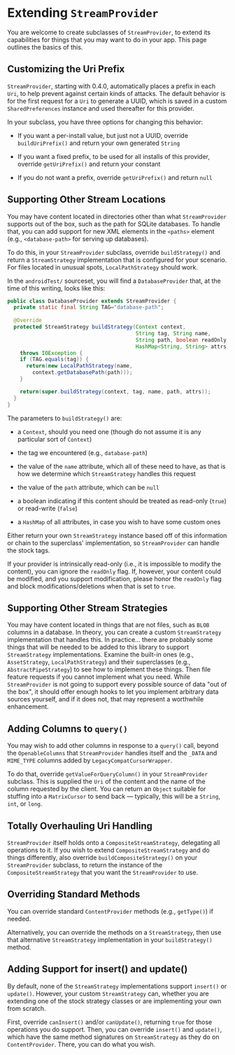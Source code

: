 # Extending `StreamProvider`

You are welcome to create subclasses of `StreamProvider`, to 
extend its capabilities for things that you may want to do in
your app. This page outlines the basics of this.

## Customizing the Uri Prefix

`StreamProvider`, starting with 0.4.0, automatically places a prefix
in each `Uri`, to help prevent against certain kinds of attacks.
The default behavior is for the first request for a `Uri` to
generate a UUID, which is saved in a custom `SharedPreferences`
instance and used thereafter for this provider.

In your subclass, you have three options for changing this
behavior:

- If you want a per-install value, but just not a UUID,
override `buildUriPrefix()` and return your own generated
`String`

- If you want a fixed prefix, to be used for all installs of this
provider, override `getUriPrefix()` and return your constant

- If you do not want a prefix, override `getUriPrefix()` and
return `null`

## Supporting Other Stream Locations

You may have content located in directories other than what
`StreamProvider` supports out of the box, such as the path for
SQLite databases. To handle that, you can add support for
new XML elements in the `<paths>` element (e.g., `<database-path>`
for serving up databases).

To do this, in your `StreamProvider` subclass, override
`buildStrategy()` and return a `StreamStrategy` implementation
that is configured for your scenario. For files located in unusual
spots, `LocalPathStrategy` should work.

In the `androidTest/` sourceset, you will find a `DatabaseProvider`
that, at the time of this writing, looks like this:

```java
public class DatabaseProvider extends StreamProvider {
  private static final String TAG="database-path";
  
  @Override
  protected StreamStrategy buildStrategy(Context context,
                                         String tag, String name,
                                         String path, boolean readOnly,
                                         HashMap<String, String> attrs)
    throws IOException {
    if (TAG.equals(tag)) {
      return(new LocalPathStrategy(name,
        context.getDatabasePath(path)));
    }

    return(super.buildStrategy(context, tag, name, path, attrs));
  }
}
```

The parameters to `buildStrategy()` are:

- a `Context`, should you need one (though do not assume it is
any particular sort of `Context`)

- the tag we encountered (e.g., `database-path`)

- the value of the `name` attribute, which all of these need to 
have, as that is how we determine which `StreamStrategy` handles
this request

- the value of the `path` attribute, which can be `null`

- a boolean indicating if this content should be treated as read-only
(`true`) or read-write (`false`)

- a `HashMap` of all attributes, in case you wish to have some
custom ones

Either return your own `StreamStrategy` instance based off of
this information or chain to the superclass' implementation, so
`StreamProvider` can handle the stock tags.

If your provider is intrinsically read-only (i.e., it is impossible to modify
the content), you can ignore the `readOnly` flag. If, however, your content
could be modified, and you support modification, please honor the `readOnly`
flag and block modifications/deletions when that is set to `true`.

## Supporting Other Stream Strategies

You may have content located in things that
are not files, such as `BLOB` columns in a database. In theory,
you can create a custom `StreamStrategy` implementation
that handles this. In practice... there are probably some things
that will be needed to be added to this library to support
`StreamStrategy` implementations. Examine the built-in ones
(e.g., `AssetStrategy`, `LocalPathStrategy`) and their superclasses
(e.g., `AbstractPipeStrategy`) to see how to implement these things.
Then file feature requests if you cannot implement what you need.
While `StreamProvider` is not going to support every possible
source of data "out of the box", it should offer enough hooks
to let you implement arbitrary data sources yourself, and if it
does not, that may represent a worthwhile enhancement.

## Adding Columns to `query()`

You may wish to add other columns in response to a `query()`
call, beyond the `OpenableColumns` that `StreamProvider` handles
itself and the `_DATA` and `MIME_TYPE` columns added by
`LegacyCompatCursorWrapper`.

To do that, override `getValueForQueryColumn()` in your `StreamProvider`
subclass. This is supplied the `Uri` of the content and the name
of the column requested by the client. You can return an `Object`
suitable for stuffing into a `MatrixCursor` to send back &mdash;
typically, this will be a `String`, `int`, or `long`.

## Totally Overhauling Uri Handling

`StreamProvider` itself holds onto a `CompositeStreamStrategy`,
delegating all operations to it. If you wish to extend
`CompositeStreamStrategy` and do things differently, also override
`buildCompositeStrategy()` on your `StreamProvider` subclass, 
to return the instance of the `CompositeStreamStrategy` that you
want the `StreamProvider` to use.

## Overriding Standard Methods

You can override standard `ContentProvider` methods (e.g., `getType()`)
if needed.

Alternatively, you can override the methods on a `StreamStrategy`,
then use that alternative `StreamStrategy` implementation in
your `buildStrategy()` method.

## Adding Support for insert() and update()

By default, none of the `StreamStrategy` implementations support
`insert()` or `update()`. However, your custom `StreamStrategy`
can, whether you are extending one of the stock strategy classes
or are implementing your own from scratch.

First, override `canInsert()` and/or `canUpdate()`, returning
`true` for those operations you do support. Then, you can
override `insert()` and `update()`, which have the same method
signatures on `StreamStrategy` as they do on `ContentProvider`.
There, you can do what you wish.
